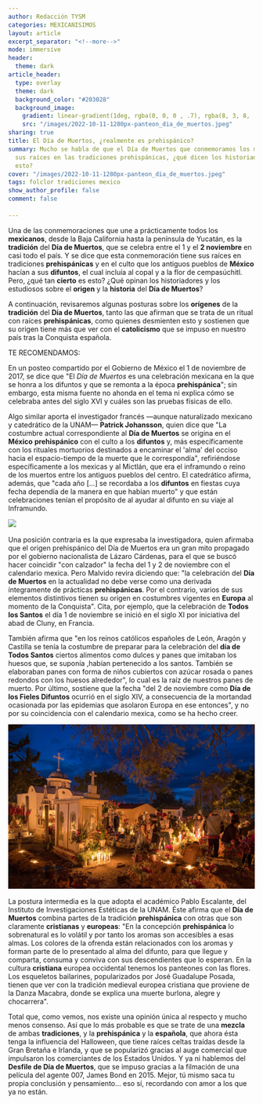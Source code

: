 ```yaml
---
author: Redacción TYSM
categories: MEXICANISIMOS
layout: article
excerpt_separator: "<!--more-->"
mode: immersive
header:
  theme: dark
article_header:
  type: overlay
  theme: dark
  background_color: "#203028"
  background_image:
    gradient: linear-gradient(1deg, rgba(0, 0, 0 , .7), rgba(8, 3, 8, .9))
    src: "/images/2022-10-11-1280px-panteon_dia_de_muertos.jpeg"
sharing: true
title: El Día de Muertos, ¿realmente es prehispánico?
summary: Mucho se habla de que el Día de Muertos que conmemoramos los mexicanos tiene
  sus raíces en las tradiciones prehispánicas, ¿qué dicen los historiadores sobre
  esto?
cover: "/images/2022-10-11-1280px-panteon_dia_de_muertos.jpeg"
tags: folclor tradiciones mexico
show_author_profile: false
comment: false

---
```

Una de las conmemoraciones que une a prácticamente todos los **mexicanos**, desde la Baja California hasta la península de Yucatán, es la **tradición** del **Día de Muertos**, que se celebra entre el 1 y el **2 noviembre** en casi todo el país. Y se dice que esta conmemoración tiene sus raíces en tradiciones **prehispánicas** y en el culto que los antiguos pueblos de **México** hacían a sus **difuntos**, el cual incluía al copal y a la flor de cempasúchitl. Pero, ¿qué tan **cierto** es esto? ¿Qué opinan los historiadores y los estudiosos sobre el **origen** y la **historia** del **Día de Muertos**?

A continuación, revisaremos algunas posturas sobre los **orígenes** de la **tradición** del **Día de Muertos**, tanto las que afirman que se trata de un ritual con raíces **prehispánicas**, como quienes desmienten esto y sostienen que su origen tiene más que ver con el **catolicismo** que se impuso en nuestro país tras la Conquista española.

TE RECOMENDAMOS:

En un posteo compartido por el Gobierno de México el 1 de noviembre de 2017, se dice que "El _Día de Muertos_ es una celebración mexicana en la que se honra a los difuntos y que se remonta a la época **prehispánica**"; sin embargo, esta misma fuente no ahonda en el tema ni explica cómo se celebraba antes del siglo XVI y cuáles son las pruebas físicas de ello. 

Algo similar aporta el investigador francés —aunque naturalizado mexicano y catedrático de la UNAM— **Patrick Johansson**, quien dice que "La costumbre actual correspondiente al **Día de Muertos** se origina en el **México** **prehispánico** con el culto a los **difuntos** y, más específicamente con los rituales mortuorios destinados a encaminar el 'alma' del occiso hacia el espacio-tiempo de la muerte que le correspondía", refiriéndose específicamente a los mexicas y al Mictlán, que era el inframundo o reino de los muertos entre los antiguos pueblos del centro. El catedrático afirma, además, que "cada año \[…\] se recordaba a los **difuntos** en fiestas cuya fecha dependía de la manera en que habían muerto" y que están celebraciones tenían el propósito de al ayudar al difunto en su viaje al Inframundo.

![](https://upload.wikimedia.org/wikipedia/commons/f/fb/CodexBorgia.jpg)

Una posición contraria es la que expresaba la investigadora, quien afirmaba que el origen prehispánico del Día de Muertos era un gran mito propagado por el gobierno nacionalista de Lázaro Cárdenas, para el que se buscó hacer coincidir "con calzador" la fecha del 1 y 2 de noviembre con el calendario mexica. Pero Malvido revira diciendo que: "la celebración del **Día de Muertos** en la actualidad no debe verse como una derivada íntegramente de prácticas **prehispánicas**. Por el contrario, varios de sus elementos distintivos tienen su origen en costumbres vigentes en **Europa** al momento de la Conquista". Cita, por ejemplo, que la celebración de **Todos los Santos** el día 1 de noviembre se inició en el siglo XI por iniciativa del abad de Cluny, en Francia. 

También afirma que "en los reinos católicos españoles de León, Aragón y Castilla se tenía la costumbre de preparar para la celebración del **día de Todos Santos** ciertos alimentos como dulces y panes que imitaban los huesos que, se suponía ,habían pertenecido a los santos. También se elaboraban panes con forma de niños cubiertos con azúcar rosada o panes redondos con los huesos alrededor", lo cual es la raíz de nuestros panes de muerto. Por último, sostiene que la fecha "del 2 de noviembre como **Día de los Fieles Difuntos** ocurrió en el siglo XIV, a consecuencia de la mortandad ocasionada por las epidemias que asolaron Europa en ese entonces", y no por su coincidencia con el calendario mexica, como se ha hecho creer.

![](/images/2022-10-11-1280px-panteon_dia_de_muertos.jpeg)

La postura intermedia es la que adopta el académico Pablo Escalante, del Instituto de Investigaciones Estéticas de la UNAM. Éste afirma que el **Día de Muertos** combina partes de la tradición **prehispánica** con otras que son claramente **cristianas** y **europeas**: "En la concepción **prehispánica** lo sobrenatural es lo volátil y por tanto los aromas son accesibles a esas almas. Los colores de la ofrenda están relacionados con los aromas y forman parte de lo presentado al alma del difunto, para que llegue y comparta, consuma y conviva con sus descendientes que lo esperan. En la cultura **cristiana** europea occidental tenemos los panteones con las flores. Los esqueletos bailarines, popularizados por José Guadalupe Posada, tienen que ver con la tradición medieval europea cristiana que proviene de la Danza Macabra, donde se explica una muerte burlona, alegre y chocarrera".

Total que, como vemos, nos existe una opinión única al respecto y mucho menos consenso. Así que lo más probable es que se trate de una **mezcla** de ambas **tradiciones**, y la **prehispánica** y la **española**, que ahora ésta tenga la influencia del Halloween, que tiene raíces celtas traídas desde la Gran Bretaña e Irlanda, y que se popularizó gracias al auge comercial que impulsaron los comerciantes de los Estados Unidos. Y ya ni hablemos del **Desfile de Día de Muertos**, que se impuso gracias a la filmación de una película del agente 007, James Bond en 2015. Mejor, tú mismo saca tu propia conclusión y pensamiento… eso sí, recordando con amor a los que ya no están.